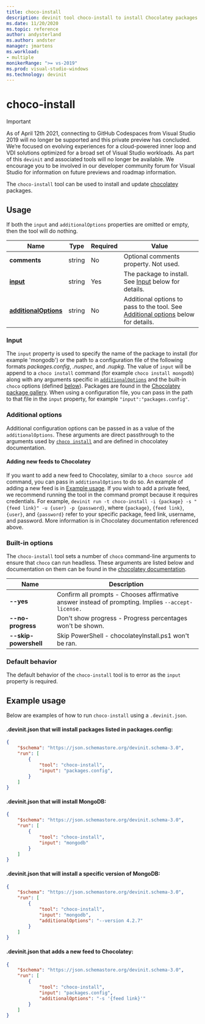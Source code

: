 ```yaml
---
title: choco-install
description: devinit tool choco-install to install Chocolatey packages.
ms.date: 11/20/2020
ms.topic: reference
author: andysterland
ms.author: andster
manager: jmartens
ms.workload:
- multiple
monikerRange: ">= vs-2019"
ms.prod: visual-studio-windows
ms.technology: devinit
---
```

# choco-install

> [!IMPORTANT]
> As of April 12th 2021, connecting to GitHub Codespaces from Visual Studio 2019 will no longer be supported and this private preview has concluded. We’re focused on evolving experiences for a cloud-powered inner loop and VDI solutions optimized for a broad set of Visual Studio workloads. As part of this `devinit` and associated tools will no longer be available. We encourage you to be involved in our developer community forum for Visual Studio for information on future previews and roadmap information.

The `choco-install` tool can be used to install and update [chocolatey](https://chocolatey.org/) packages.

## Usage

If both the `input` and `additionalOptions` properties are omitted or empty, then the tool will do nothing.

| Name                                             | Type   | Required  | Value                                                                                                          |
|--------------------------------------------------|--------|-----------|----------------------------------------------------------------------------------------------------------------|
| **comments**                                     | string | No        | Optional comments property. Not used.                                                                          |
| [**input**](#input)                              | string | Yes       | The package to install. See [Input](#input) below for details.                                                 |
| [**additionalOptions**](#additional-options)     | string | No        | Additional options to pass to the tool. See [Additional options](#additional-options) below for details.       |

### Input

The `input` property is used to specify the name of the package to install (for example 'mongodb') or the path to a configuration file of the following formats _packages.config_, _.nuspec_, and _.nupkg_. The value of `input` will be append to a `choco install` command (for example `choco install mongodb`) along with any arguments specific in [`additionalOptions`](#additional-options) and the built-in `choco` options (defined [below](#built-in-options)). Packages are found in the [Chocolatey package gallery](https://chocolatey.org/packages). When using a configuration file, you can pass in the path to that file in the `input` property, for example `"input":"packages.config"`.

### Additional options

Additional configuration options can be passed in as a value of the `additionalOptions`. These arguments are direct passthrough to the arguments used by [`choco install`](https://chocolatey.org/docs/commands-install) and are defined in chocolatey documentation.

#### Adding new feeds to Chocolatey
If you want to add a new feed to Chocolatey, similar to a `choco source add` command, you can pass in `additionalOptions` to do so. An example of adding a new feed is in [Example usage](#example-usage). If you wish to add a private feed, we recommend running the tool in the command prompt because it requires credentials. For example, `devinit run -t choco-install -i {package} -s "{feed link}" -u {user} -p {password}`, where `{package}`, `{feed link}`, `{user}`, and `{password}` refer to your specific package, feed link, username, and password. More information is in Chocolatey documentation referenced above. 

### Built-in options

The `choco-install` tool sets a number of `choco` command-line arguments to ensure that `choco` can run headless. These arguments are listed below and documentation on them can be found in the [chocolatey documentation](https://chocolatey.org/docs/).

| Name                  | Description                                                                                        |
|-----------------------|----------------------------------------------------------------------------------------------------|
| **--yes**             | Confirm all prompts - Chooses affirmative answer instead of prompting. Implies `--accept-license.` |
| **--no-progress**     | Don't show progress - Progress percentages won't be shown.                                         |
| **--skip-powershell** | Skip PowerShell - chocolateyInstall.ps1 won't be ran.                                              |

### Default behavior

The default behavior of the `choco-install` tool is to error as the `input` property is required.

## Example usage
Below are examples of how to run `choco-install` using a `.devinit.json`.

#### .devinit.json that will install packages listed in packages.config:
```json
{
    "$schema": "https://json.schemastore.org/devinit.schema-3.0",
    "run": [
        {
            "tool": "choco-install",
            "input": "packages.config",
        }
    ]
}
```

#### .devinit.json that will install MongoDB:
```json
{
    "$schema": "https://json.schemastore.org/devinit.schema-3.0",
    "run": [
        {
            "tool": "choco-install",
            "input": "mongodb"
        }
    ]
}
```

#### .devinit.json that will install a specific version of MongoDB:
```json
{
    "$schema": "https://json.schemastore.org/devinit.schema-3.0",
    "run": [
        {
            "tool": "choco-install",
            "input": "mongodb",
            "additionalOptions": "--version 4.2.7"
        }
    ]
}
```

#### .devinit.json that adds a new feed to Chocolatey:
```json
{
    "$schema": "https://json.schemastore.org/devinit.schema-3.0",
    "run": [
        {
            "tool": "choco-install",
            "input": "packages.config",
            "additionalOptions": "-s '{feed link}'"
        }
    ]
}
```